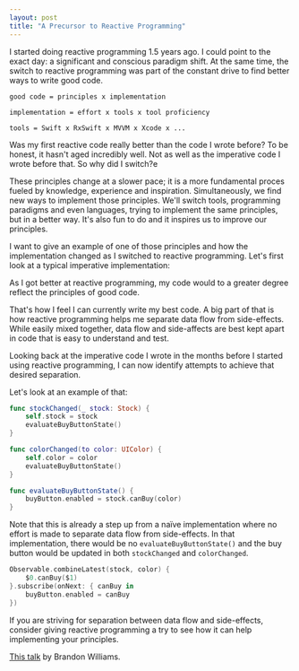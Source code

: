 ```yaml
---
layout: post
title: "A Precursor to Reactive Programming"
---
```


I started doing reactive programming 1.5 years ago. I could point to the exact day: a significant and conscious paradigm shift. At the same time, the switch to reactive programming was part of the constant drive to find better ways to write good code.

`good code = principles x implementation`

`implementation = effort x tools x tool proficiency`

`tools = Swift x RxSwift x MVVM x Xcode x ...`

Was my first reactive code really better than the code I wrote before? To be honest, it hasn't aged incredibly well. Not as well as the imperative code I wrote before that. So why did I switch?e

These principles change at a slower pace; it is a more fundamental proces fueled by knowledge, experience and inspiration. Simultaneously, we find new ways to implement those principles. We'll switch tools, programming paradigms and even languages, trying to implement the same principles, but in a better way. It's also fun to do and it inspires us to improve our principles.

I want to give an example of one of those principles and how the implementation changed as I switched to reactive programming. Let's first look at a typical imperative implementation:

As I got better at reactive programming, my code would to a greater degree reflect the principles of good code.

That's how I feel I can currently write my best code. A big part of that is how reactive programming helps me separate data flow from side-effects. While easily mixed together, data flow and side-affects are best kept apart in code that is easy to understand and test.

Looking back at the imperative code I wrote in the months before I started using reactive programming, I can now identify attempts to achieve that desired separation.

Let's look at an example of that:

```swift
func stockChanged(_ stock: Stock) {
    self.stock = stock
    evaluateBuyButtonState()
}

func colorChanged(to color: UIColor) {
    self.color = color
    evaluateBuyButtonState()
}

func evaluateBuyButtonState() {
    buyButton.enabled = stock.canBuy(color)
}
```



Note that this is already a step up from a naïve implementation where no effort is made to separate data flow from side-effects. In that implementation, there would be no `evaluateBuyButtonState()` and the buy button would be updated in both `stockChanged` and `colorChanged`.



```swift
Observable.combineLatest(stock, color) {
    $0.canBuy($1)
}.subscribe(onNext: { canBuy in
    buyButton.enabled = canBuy
})
```

If you are striving for separation between data flow and side-effects, consider giving reactive programming a try to see how it can help implementing your principles.

[This talk](https://www.youtube.com/watch?v=A0VaIKK2ijM) by Brandon Williams.


